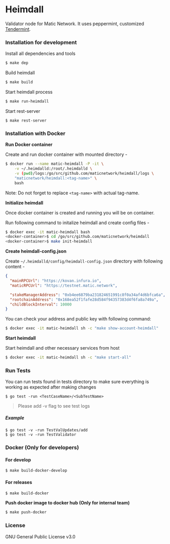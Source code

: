 # Heimdall

Validator node for Matic Network. It uses peppermint, customized [Tendermint](https://github.com/tendermint/tendermint).

### Installation for development

Install all dependencies and tools

```bash
$ make dep
```

Build heimdall

```bash
$ make build
```

Start heimdall process

```bash
$ make run-heimdall
```

Start rest-server

```$bash
$ make rest-server
```

### Installation with Docker

**Run Docker container**

Create and run docker container with mounted directory -

```bash
$ docker run --name matic-heimdall -P -it \
    -v ~/.heimdalld:/root/.heimdalld \
    -v (pwd)/logs:/go/src/github.com/maticnetwork/heimdall/logs \
    "maticnetwork/heimdall:<tag-name>" \
    bash
```

Note: Do not forget to replace `<tag-name>` with actual tag-name.

**Initialize heimdall**

Once docker container is created and running you will be on container.

Run following command to initalize heimdall and create config files -

```bash
$ docker exec -it matic-heimdall bash
<docker-container>$ cd /go/src/github.com/maticnetwork/heimdall
<docker-container>$ make init-heimdall
```

**Create heimdall-config.json**

Create `~/.heimdalld/config/heimdall-config.json` directory with following content -

```json
{
  "mainRPCUrl": "https://kovan.infura.io",
  "maticRPCUrl": "https://testnet.matic.network",

  "stakeManagerAddress": "0xb4ee6879ba231824651991c8f0a34af4d6bfca6a",
  "rootchainAddress": "0x168ea52f1fafe28d584f94357383d4f6fa8a749a",
  "childBlockInterval": 10000
}
```

You can check your address and public key with following command:

```bash
$ docker exec -it matic-heimdall sh -c "make show-account-heimdall"
```

**Start heimdall**

Start heimdall and other necessary services from host

```bash
$ docker exec -it matic-heimdall sh -c "make start-all"
```

### Run Tests

You can run tests found in tests directory to make sure everything is working as expected after making changes

```$bash
$ go test -run <TestCaseName>/<SubTestName>
```

> Please add -v flag to see test logs

##### Example

```$bash
$ go test -v -run TestValUpdates/add
$ go test -v -run TestValidator
```

### Docker (Only for developers)

#### For develop

```bash
$ make build-docker-develop
```

#### For releases

```bash
$ make build-docker
```

**Push docker image to docker hub (Only for internal team)**

```bash
$ make push-docker
```

### License

GNU General Public License v3.0
